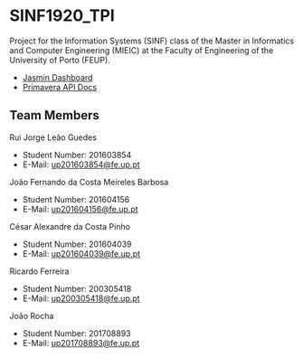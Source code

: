 # SINF1920_TPI

Project for the Information Systems (SINF) class of the Master in Informatics and Computer Engineering (MIEIC) at the Faculty of Engineering of the University of Porto (FEUP). 

- [Jasmin Dashboard](https://my.jasminsoftware.com/224978/224978-0001/)
- [Primavera API Docs](https://developers.primaverabss.com/v10/caracteristicas-da-web-api/)

## Team Members 

Rui Jorge Leão Guedes
* Student Number: 201603854
* E-Mail: up201603854@fe.up.pt

João Fernando da Costa Meireles Barbosa
* Student Number: 201604156
* E-Mail: up201604156@fe.up.pt

César Alexandre da Costa Pinho <br>
* Student Number: 201604039
* E-Mail: up201604039@fe.up.pt 

Ricardo Ferreira <br>
* Student Number: 200305418
* E-Mail: up200305418@fe.up.pt

João Rocha <br>
* Student Number: 201708893
* E-Mail: up201708893@fe.up.pt
